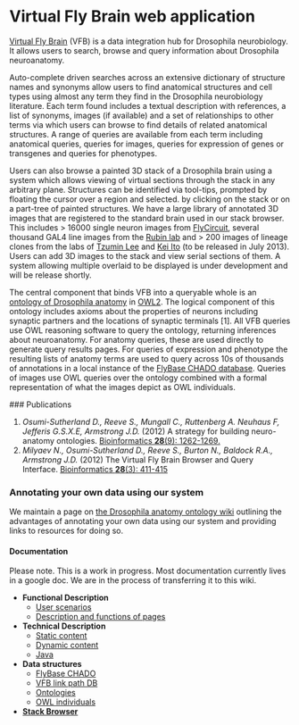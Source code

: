 # Virtual Fly Brain web application

[Virtual Fly Brain](http://www.virtualflybrain.org) (VFB) is a data integration hub for Drosophila neurobiology.  It allows users to search, browse and query information about Drosophila neuroanatomy.  

Auto-complete driven searches across an extensive dictionary of structure names and synonyms allow users to find anatomical structures and cell types using almost any term they find in the Drosophila neurobiology literature.  Each term found includes a textual description with references, a list of synonyms, images (if available) and a set of relationships to other terms via which users can browse to find details of related anatomical structures.  A range of queries are available from each term including anatomical queries, queries for images, queries for expression of genes or transgenes and queries for phenotypes.  

Users can also browse a painted 3D stack of a Drosophila brain using a system which allows viewing of virtual sections through the stack in any arbitrary plane. Structures can be identified via tool-tips, prompted by floating the cursor over a region and selected. by clicking on the stack or on a part-tree of painted structures.  We have a large library of annotated 3D images that are registered to the standard brain used in our stack browser.  This includes > 16000 single neuron images from [FlyCircuit](http://www.flycircuit.tw), several thousand GAL4 line images from the [Rubin lab](http://www.janelia.org/lab/rubin-lab) and > 200 images of lineage clones from the labs of [Tzumin Lee](http://www.janelia.org/lab/lee-tzumin-lab) and [Kei Ito](http://www.k.u-tokyo.ac.jp/pros-e/person/kei_ito/kei_ito.htm) (to be released in July 2013).  Users can add 3D images to the stack and view serial sections of them.  A system allowing multiple overlaid to be displayed is under development and will be release shortly.

The central component that binds VFB into a queryable whole is an [ontology of Drosophila anatomy](https://sourceforge.net/p/fbbtdv/) in [OWL2](http://www.w3.org/TR/owl2-primer/). The logical component of this ontology includes axioms about the properties of neurons including synaptic partners and the locations of synaptic terminals \[1\]. All VFB queries use OWL reasoning software to query the ontology, returning inferences about neuroanatomy. For anatomy queries, these are used directly to generate query results pages. For queries of expression and phenotype the resulting lists of anatomy terms are used to query across 10s of thousands of annotations in a local instance of the [FlyBase CHADO database](http://gmod.org/wiki/Public_Chado_Databases).  Queries of images use OWL queries over the ontology combined with a formal representation of what the images depict as OWL individuals.


### Publications

 1. _Osumi-Sutherland D., Reeve S., Mungall C., Ruttenberg A. Neuhaus F, Jefferis G.S.X.E, Armstrong J.D._ (2012) A strategy for building neuro-anatomy ontologies. [Bioinformatics __28__(9): 1262-1269.](http://bioinformatics.oxfordjournals.org/content/28/9/1262.full)
 1. _Milyaev N., Osumi-Sutherland D., Reeve S., Burton N., Baldock R.A., Armstrong J.D._ (2012) The Virtual Fly Brain Browser and Query Interface. [Bioinformatics __28__(3): 411-415](http://bioinformatics.oxfordjournals.org/content/28/3/411.full)

### Annotating your own data using our system

We maintain a page on [the Drosophila anatomy ontology wiki](https://sourceforge.net/p/fbbtdv/wiki/Annotate_your_data/) outlining the advantages of annotating your own data using our system and providing links to resources for doing so.

#### Documentation
Please note.  This is a work in progress. Most documentation currently lives in a google doc. We are in the process of transferring it to this wiki.

 * __Functional Description__
     * [User scenarios](user_scenarios)
     * [Description and functions of pages](page_descriptions.md)
 * __Technical Description__
     * [Static content](static_content)
     * [Dynamic content](dynamic_content)
     * [Java](java)
 * __Data structures__
     * [FlyBase CHADO](FBChado)
     * [VFB link path DB](VFB_DB)
     * [Ontologies](ont)
     * [OWL individuals](owl_ind)
 * [__Stack Browser__](stack_browser)
